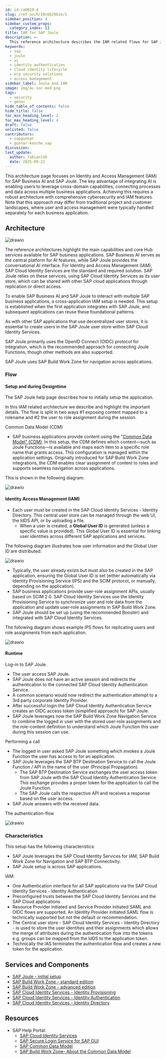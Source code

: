 ```yaml
---
id: id-ra0019-4
slug: /ref-arch/20c6b29b1e/1
sidebar_position: 4
sidebar_custom_props:
  category_index: []
title: IAM for SAP Joule
description: >-
  This reference architecture describes the IAM related flows for SAP Joule with SAP Build Work Zone and via the SAP Cloud Identity Services.
keywords:
  - sap
  - joule
  - ai
  - identity authentication
  - cloud identity lifecycle
  - erp security solutions
  - access management
sidebar_label: Joule and IAM
image: img/ac-soc-med.png
tags:
  - security
  - genai
hide_table_of_contents: false
hide_title: false
toc_min_heading_level: 2
toc_max_heading_level: 4
draft: false
unlisted: false
contributors:
  - sapgunnar
  - gunnar-kosche_sap
discussion: 
last_update:
  author: fabianleh
  date: 2025-09-22
---
```


This architecture page focuses on Identity and Access Management (IAM) for SAP Business AI and SAP Joule. The key advantage of integrating AI is enabling users to leverage cross-domain capabilities, connecting processes and data across multiple business applications. Achieving this requires a robust architecture with comprehensive cybersecurity and IAM features. Note that this approach may differ from traditional project and customer landscapes, where user and access management were typically handled separately for each business application.

## Architecture

![drawio](drawio/public-sap-iam-joule-sd.drawio)

The reference architectures highlight the main capabilities and core Hub services available for SAP business applications. SAP Business AI serves as the central platform for AI features, while SAP Joule provides the conversational AI interface. For Identity and Access Management (IAM), SAP Cloud Identity Services are the standard and required solution. SAP Joule relies on these services, using SAP Cloud Identity Services as its user store, which can be shared with other SAP cloud applications through replication or direct access.

To enable SAP Business AI and SAP Joule to interact with multiple SAP business applications, a cross-application IAM setup is needed. This setup is established when the first application integrates with SAP Joule, and subsequent applications can reuse these foundational patterns.

As with other SAP applications that use decentralized user stores, it is essential to create users in the SAP Joule user store within SAP Cloud Identity Services.

SAP Joule primarily uses the OpenID Connect (OIDC) protocol for integration, which is the recommended approach for connecting Joule Functions, though other methods are also supported.

SAP Joule uses SAP Build Work Zone for navigation across applications.

### Flow

#### Setup and during Designtime

The SAP Joule help page describes how to initially setup the application.

In this IAM related architecture we describe and highlight the important details. The flow is split in two ways #1 exposing content mapped to a rolename and #2 the user to role assignment during the session.

Common Data Model (CDM)

- SAP business applications provide content using the "[Common Data Model" (CDM)](https://github.com/SAP/common-data-model/blob/main/README.md). In this setup, the CDM defines which content—such as Joule Functions—is available and maps each item to a specific role name that grants access. This configuration is managed within the application settings. Originally introduced for SAP Build Work Zone integrations, the CDM enables clear assignment of content to roles and supports seamless navigation across applications.

This is shown in the following diagram:

![drawio](drawio/public-sap-iam-joule-sd-cdm.drawio)

#### Identity Access Management (IAM)

- Each user must be created in the SAP Cloud Identity Services - Identity Directory. This central user store can be managed through the web UI, the IdDS API, or by uploading a file.
  - When a user is created, a **Global User ID** is generated (unless a specific value is provided). This Global User ID is essential for linking user identities across different SAP applications and services.

The following diagram illustrates how user information and the Global User ID are distributed:

![drawio](drawio/public-sap-iam-joule-sd-user.drawio)

- Typically, the user already exists but must also be created in the SAP application, ensuring the Global User ID is set (either automatically via Identity Provisioning Service (IPS) and the SCIM protocol, or manually, depending on the application).
- SAP business applications provide user-role assignment APIs, usually based on SCIM 2.0. SAP Cloud Identity Services use the Identity Provisioning Service to synchronize user and role data from the application and update user-role assignments in SAP Build Work Zone.
- SAP Joule should be set up (using the recommended Booster) and integrated with SAP Cloud Identity Services.

The following diagram shows example IPS flows for replicating users and role assignments from each application.

![drawio](drawio/public-sap-iam-joule-sd-authz.drawio)

#### Runtime

Log-in to SAP Joule.

- The user access SAP Joule.
- SAP Joule does not have an active session and redirects the authentication to the connected SAP Cloud Identity Authentication Service.
- A common scenario would now redirect the authentication attempt to a 3rd party corporate Identity Provider.
- After successful login the SAP Cloud Identity Authentication Service creates an OIDC access token (simplified approach) for SAP Joule.
- SAP Joule leverages now the SAP Build Work Zone Navigation Service to combine the logged in user with the stored user-role assignments and the role-content definition to understand which Joule Function this user during this session can use.

Performing a call

- The logged in user asked SAP Joule something which invokes a Joule Function the user has access to for an application.
- SAP Joule leverages the SAP BTP Destination Service to call the Joule Function / API in the name of the user (Principal Propagation).
  - The SAP BTP Destination Service exchanges the user access token from SAP Joule with the SAP Cloud Identity Authentication Service. This exchange provides a proper token for the application to call the Joule Function.
  - The SAP Joule calls the respective API and receives a response based on the user access.
- SAP Joule answers with the received data.

The authentication-flow

![drawio](drawio/public-sap-iam-joule-sd-authn.drawio)

### Characteristics

This setup has the following characteristics:

- SAP Joule leverages the SAP Cloud Identity Services for IAM, SAP Build Work Zone for Navigation and SAP BTP Connectivity.
- SAP Joule setup is across SAP applications.

IAM:

- One Authentication interface for all SAP applications via the SAP Cloud Identity Services - Identity Authentication
- Preconfigured trusts between the SAP Cloud Identity Services and the SAP Cloud applications
- Resource Provider initiated and Service Provider initiated SAML and OIDC flows are supported. An Identity Provider initiated SAML flow is technically supported but not the default or recommendation.
- The Central user store - SAP Cloud Identity Services - Identity Directory - is used to store the user identities and their assignments which allows the merge of attributes during the authentication flow into the tokens e.g. groups can be mapped from the IdDS to the application token.
- Technically the IAS terminates the authentication flow and creates a new token for the application.

## Services and Components

- [SAP Joule - initial setup](https://help.sap.com/docs/joule/integrating-joule-with-sap/initial-setup)
- [SAP Build Work Zone - standard edition](https://help.sap.com/docs/build-work-zone-standard-edition/sap-build-work-zone-standard-edition/initial-setup)
- [SAP Build Work Zone - advanced edition](https://help.sap.com/docs/build-work-zone-advanced-edition/sap-build-work-zone-advanced-edition/initial-setup-and-concepts)
- [SAP Cloud Identity Services - Identity Provisioning](https://discovery-center.cloud.sap/serviceCatalog/identity-provisioning?service_plan=sap-cloud-to-sap-cloud&region=all&commercialModel=cloud)
- [SAP Cloud Identity Services - Identity Authentication](https://discovery-center.cloud.sap/serviceCatalog/identity-authentication?region=all)
- [SAP Cloud Identity Services - Identity Directory](https://api.sap.com/api/IdDS_SCIM/overview)

## Resources

- SAP Help Portal:
  - [SAP Cloud Identity Services](https://help.sap.com/docs/cloud-identity?version=Cloud&locale=en-US)
  - [SAP Secure Login Service for SAP GUI](https://help.sap.com/sls)
  - [SAP Common Data Model](https://github.com/SAP/common-data-model/blob/main/README.md)
  - [SAP Build Work Zone- About the Common Data Model](https://help.sap.com/docs/build-work-zone-standard-edition/sap-build-work-zone-standard-edition/creating-cdm-json-file-for-multi-tenancy-html5-app)
